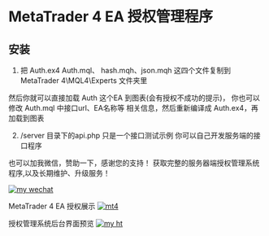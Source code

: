 MetaTrader 4 EA 授权管理程序
===============

## 安装

1. 把 Auth.ex4 Auth.mql、 hash.mqh、json.mqh 这四个文件复制到 MetaTrader 4\MQL4\Experts 文件夹里

然后你就可以直接加载 Auth 这个EA 到图表(会有授权不成功的提示)，
你也可以 修改 Auth.mql 中接口url、EA名称等 相关信息，然后重新编译成 Auth.ex4，再加载到图表

2. /server 目录下的api.php 只是一个接口测试示例
你可以自己开发服务端的接口程序

也可以加我微信，赞助一下，感谢您的支持！
获取完整的服务器端授权管理系统程序,以及长期维护、升级服务！

[![my wechat](https://wximg-10001398.file.myqcloud.com/cofan/tan-zhen-xing.jpg)](http://auth.weilian.org.cn/)

MetaTrader 4 EA 授权展示
[![mt4](https://wximg-10001398.file.myqcloud.com/cofan/mt4.png)](http://auth.weilian.org.cn/)

授权管理系统后台界面预览
[![my ht](https://wximg-10001398.file.myqcloud.com/cofan/ht.png)](http://auth.weilian.org.cn/)
